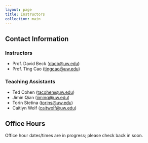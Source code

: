 ```yaml
---
layout: page
title: Instructors
collection: main
---
```


## Contact Information

### Instructors

- Prof. David Beck (dacb@uw.edu)
- Prof. Ting Cao (tingcao@uw.edu)

### Teaching Assistants

- Ted Cohen (tacohen@uw.edu)
- Jimin Qian (jiminq@uw.edu)
- Torin Stetina (torins@uw.edu)
- Caitlyn Wolf (caitwolf@uw.edu)

## Office Hours

Office hour dates/times are in progress; please check back in soon.


<!--## Office hours 
The instructional team will provide the following office hours:
* Time: Between 546 and 545 on Tue, Thu
* Place: Data Science Studio, 6th Floor PAB (except as noted)
-->
